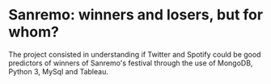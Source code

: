 # Sanremo: winners and losers, but for whom?

The project consisted in understanding if Twitter and Spotify could be good predictors of winners of Sanremo's festival through the use of MongoDB, Python 3, MySql and Tableau.
